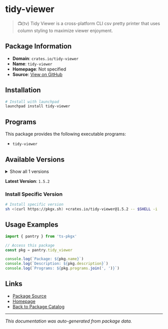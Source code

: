 # tidy-viewer

> 📺(tv) Tidy Viewer is a cross-platform CLI csv pretty printer that uses column styling to maximize viewer enjoyment.

## Package Information

- **Domain**: `crates.io/tidy-viewer`
- **Name**: `tidy-viewer`
- **Homepage**: Not specified
- **Source**: [View on GitHub](https://github.com/pkgxdev/pantry/tree/main/projects/crates.io/tidy-viewer/package.yml)

## Installation

```bash
# Install with launchpad
launchpad install tidy-viewer
```

## Programs

This package provides the following executable programs:

- `tidy-viewer`

## Available Versions

<details>
<summary>Show all 1 versions</summary>

- `1.5.2`

</details>

**Latest Version**: `1.5.2`

### Install Specific Version

```bash
# Install specific version
sh <(curl https://pkgx.sh) +crates.io/tidy-viewer@1.5.2 -- $SHELL -i
```

## Usage Examples

```typescript
import { pantry } from 'ts-pkgx'

// Access this package
const pkg = pantry.tidy_viewer

console.log(`Package: ${pkg.name}`)
console.log(`Description: ${pkg.description}`)
console.log(`Programs: ${pkg.programs.join(', ')}`)
```

## Links

- [Package Source](https://github.com/pkgxdev/pantry/tree/main/projects/crates.io/tidy-viewer/package.yml)
- [Homepage](#)
- [Back to Package Catalog](../package-catalog.md)

---

*This documentation was auto-generated from package data.*

